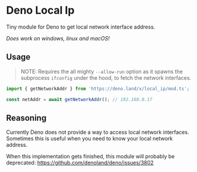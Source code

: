 # Deno Local Ip

Tiny module for Deno to get local network interface address.

_Does work on windows, linux and macOS!_

## Usage

> NOTE: Requires the all mighty `--allow-run` option as it spawns the subprocess `ifconfig` under the hood, to fetch the network interfaces.

```typescript
import { getNetworkAddr } from 'https://deno.land/x/local_ip/mod.ts';

const netAddr = await getNetworkAddr(); // 192.168.0.17
```

## Reasoning

Currently Deno does not provide a way to access local network interfaces. Sometimes this is useful when you need to know your local network address.

When this implementation gets finished, this module will probably be deprecated: https://github.com/denoland/deno/issues/3802
